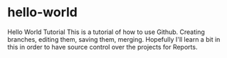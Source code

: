 # hello-world
Hello World Tutorial
This is a tutorial of how to use Github. Creating branches, editing them, saving them, merging. Hopefully I'll learn a bit in this in order to have source control over the projects for Reports.
